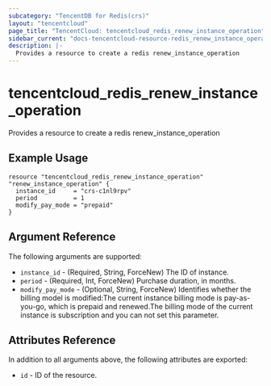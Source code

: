 ```yaml
---
subcategory: "TencentDB for Redis(crs)"
layout: "tencentcloud"
page_title: "TencentCloud: tencentcloud_redis_renew_instance_operation"
sidebar_current: "docs-tencentcloud-resource-redis_renew_instance_operation"
description: |-
  Provides a resource to create a redis renew_instance_operation
---
```


# tencentcloud_redis_renew_instance_operation

Provides a resource to create a redis renew_instance_operation

## Example Usage

```hcl
resource "tencentcloud_redis_renew_instance_operation" "renew_instance_operation" {
  instance_id     = "crs-c1nl9rpv"
  period          = 1
  modify_pay_mode = "prepaid"
}
```

## Argument Reference

The following arguments are supported:

* `instance_id` - (Required, String, ForceNew) The ID of instance.
* `period` - (Required, Int, ForceNew) Purchase duration, in months.
* `modify_pay_mode` - (Optional, String, ForceNew) Identifies whether the billing model is modified:The current instance billing mode is pay-as-you-go, which is prepaid and renewed.The billing mode of the current instance is subscription and you can not set this parameter.

## Attributes Reference

In addition to all arguments above, the following attributes are exported:

* `id` - ID of the resource.



